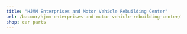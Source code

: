 ```yaml
---
title: "HJMM Enterprises and Motor Vehicle Rebuilding Center"
url: /bacoor/hjmm-enterprises-and-motor-vehicle-rebuilding-center/
shop: car parts
---
```

